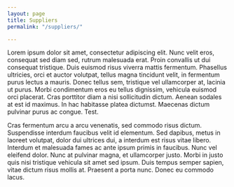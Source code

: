 ```yaml
---
layout: page
title: Suppliers
permalink: "/suppliers/"

---
```

Lorem ipsum dolor sit amet, consectetur adipiscing elit. Nunc velit eros, consequat sed diam sed, rutrum malesuada erat. Proin convallis ut dui consequat tristique. Duis euismod risus viverra mattis fermentum. Phasellus ultricies, orci et auctor volutpat, tellus magna tincidunt velit, in fermentum purus lectus a mauris. Donec tellus sem, tristique vel ullamcorper at, lacinia ut purus. Morbi condimentum eros eu tellus dignissim, vehicula euismod orci placerat. Cras porttitor diam a nisi sollicitudin dictum. Aenean sodales at est id maximus. In hac habitasse platea dictumst. Maecenas dictum pulvinar purus ac congue. Test.

Cras fermentum arcu a arcu venenatis, sed commodo risus dictum. Suspendisse interdum faucibus velit id elementum. Sed dapibus, metus in laoreet volutpat, dolor dui ultrices dui, a interdum est risus vitae libero. Interdum et malesuada fames ac ante ipsum primis in faucibus. Nunc vel eleifend dolor. Nunc at pulvinar magna, et ullamcorper justo. Morbi in justo quis nisi tristique vehicula sit amet sed ipsum. Duis tempus semper sapien, vitae dictum risus mollis at. Praesent a porta nunc. Donec eu commodo lacus.